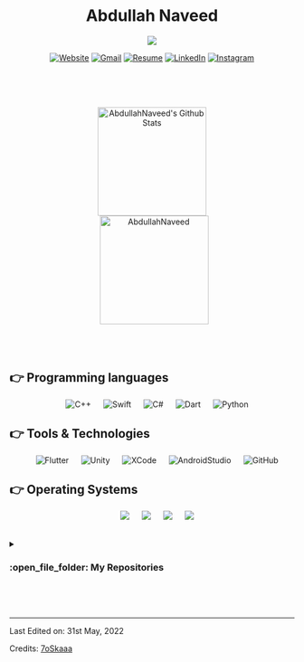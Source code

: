 <h1 align="center">Abdullah Naveed </h1>
<p align="center">
  <a href="https://github.com/DenverCoder1/readme-typing-svg"><img src="https://readme-typing-svg.herokuapp.com?lines=Computer+Scientist;Flutter+Developer;Game+Developer;iOS+Developer;&center=true&width=500&height=50"></a>
</p>

<p align="center">
  <a href="https://sites.google.com/view/ansy-games/home" target="_blank"><img src="https://img.shields.io/badge/Website-FCC624.svg?style=plastic&logo=Website&logoColor=white" alt="Website"/></a>
  <a href="mailto:abdullahnaveedahmed@gmail.com" target="_blank"><img img src="https://img.shields.io/badge/Gmail-D14836.svg?style=plastic&logo=gmail&logoColor=white" alt="Gmail"/></a>
  <a href="https://drive.google.com/file/d/121Nbn-kwP-d60PqKdL_OHdi9iGNHTAMz/view?usp=sharing" target="_blank"><img src="https://img.shields.io/badge/Resume-%23181717.svg?style=plastic&logo=resume&logoColor=white" alt="Resume"/></a>
  <a href="https://www.linkedin.com/in/AbdullahNaveed0007/" target="_blank"><img src="https://img.shields.io/badge/linkedin-%230A66C2.svg?style=plastic&logo=linkedin&logoColor=white" alt="LinkedIn"/></a>
  <a href="https://www.instagram.com/ansygames/" target="_blank"><img src="https://img.shields.io/badge/Instagram-E4405F.svg?style=plastic&logo=instagram&logoColor=white" alt="Instagram"/></a>
</p>

<br>
<br>
<br>

<p align="center">
    <a href="https://github.com/AbdullahNaveed/github-readme-stats"><img alt="AbdullahNaveed's Github Stats" src="https://github-readme-stats.vercel.app/api?username=AbdullahNaveed&show_icons=true&count_private=true&theme=algolia" height="192px"/></a>
<br/>
  &nbsp;
    <img src="https://github-readme-stats.vercel.app/api/top-langs?username=AbdullahNaveed&langs_count=10&show_icons=true&locale=en&layout=compact&theme=algolia" alt="AbdullahNaveed" height="192px"/>
</p>

<br>
<br>

## 👉 Programming languages

<p align="center"> 
  &emsp;  
    <img alt="C++" src="https://img.shields.io/badge/C++%20-%2300599C.svg?style=plastic&logo=c%2B%2B&logoColor=white">
  &emsp;
    <img alt="Swift" src="https://img.shields.io/badge/Swift-FA7343?style=for-the-badge&style=plastic&logo=c%2B%2B&logoColor=white">
  &emsp;
     <img alt="C#" src="https://img.shields.io/badge/C%23-239120?style=for-the-badge&style=plastic&logo=c-sharp&logoColor=white">
  &emsp;
    <img alt="Dart" src="https://img.shields.io/badge/Dart-0175C2?style=for-the-badge&style=plastic&logo=dart&logoColor=white">
  &emsp;
    <img alt="Python" src="https://img.shields.io/badge/Python%20-%2314354C.svg?style=plastic&logo=python&logoColor=white">
</p>

 ## 👉 Tools & Technologies
 
<p align="center">
  &emsp;
    <img alt="Flutter" src="https://img.shields.io/badge/Flutter-02569B?style=plastic&logo=flutter&logoColor=white">
  &emsp;
    <img alt="Unity" src="https://img.shields.io/badge/Unity-100000?style=plastic&logo=unity&logoColor=white">
  &emsp;
    <img alt="XCode" src="https://img.shields.io/badge/XCode-02569B?style=plastic&logo=xcode&logoColor=white">
  &emsp;
    <img alt="AndroidStudio" src="https://img.shields.io/badge/androidstudio-%321.svg?style=plastic&logo=androidstudio&logoColor=white">
  &emsp;
    <img alt="GitHub" src="https://img.shields.io/badge/github-%23181717.svg?style=plastic&logo=github&logoColor=white">
</p>

 ## 👉 Operating Systems
 
<p align="center">
  &emsp;
    <img src="https://img.shields.io/badge/Linux-FCC624?style=plastic&logo=linux&logoColor=black">
  &emsp;
    <img src="https://img.shields.io/badge/macOS-100000?style=plastic&logo=macOS&logoColor=white">
  &emsp;
    <img src="https://img.shields.io/badge/Ubuntu-E95420?style=plastic&logo=ubuntu&logoColor=white">
  &emsp;
    <img src="https://img.shields.io/badge/Windows-0078D6?style=plastic&logo=windows&logoColor=white">
</p>

<br/>

<details><summary><h3> :open_file_folder: My Repositories </h3></summary>
<div>
  <p align="center">
	<a href="https://github.com/AbdullahNaveed/Spyware-Python">
      		<img src="https://github-readme-stats.vercel.app/api/pin/?username=AbdullahNaveed&repo=Spyware-Python&theme=tokyonight" alt="GitHub Stats" />
    	</a>
    	<a href="https://github.com/AbdullahNaveed/Deploying-AI-Model-on-Cloud">
      		<img src="https://github-readme-stats.vercel.app/api/pin/?username=AbdullahNaveed&repo=Deploying-AI-Model-on-Cloud&theme=tokyonight" alt="GitHub Stats" />
    	</a>
    	<a href="https://github.com/AbdullahNaveed/Deep-Neural-Networks-From-Scratch-Python">
      		<img src="https://github-readme-stats.vercel.app/api/pin/?username=AbdullahNaveed&repo=Deep-Neural-Networks-From-Scratch-Python&theme=tokyonight" alt="GitHub Stats" />
    	</a>
    	<a href="https://github.com/AbdullahNaveed/Spell-Corrector-For-Roman-Urdu">
      		<img src="https://github-readme-stats.vercel.app/api/pin/?username=AbdullahNaveed&repo=Spell-Corrector-For-Roman-Urdu&theme=tokyonight" alt="GitHub Stats" />
    	</a>
	<a href="https://github.com/AbdullahNaveed/Advanced-Encryption-Standard-16-bytes-">
      		<img src="https://github-readme-stats.vercel.app/api/pin/?username=AbdullahNaveed&repo=Advanced-Encryption-Standard-16-bytes-&theme=tokyonight" alt="GitHub Stats" />
    	</a>
	<a href="https://github.com/AbdullahNaveed/Exam-Scheduler-using-Genetic-Algorithm">
      		<img src="https://github-readme-stats.vercel.app/api/pin/?username=AbdullahNaveed&repo=Exam-Scheduler-using-Genetic-Algorithm&theme=tokyonight" alt="GitHub Stats" />
    	</a>
	<a href="https://github.com/AbdullahNaveed/Poetry-Generation-Urdu-Language">
      		<img src="https://github-readme-stats.vercel.app/api/pin/?username=AbdullahNaveed&repo=Poetry-Generation-Urdu-Language&theme=tokyonight" alt="GitHub Stats" />
    	</a>
	<a href="https://github.com/AbdullahNaveed/School-Management-System">
      		<img src="https://github-readme-stats.vercel.app/api/pin/?username=AbdullahNaveed&repo=School-Management-System&theme=tokyonight" alt="GitHub Stats" />
    	</a>
	<a href="https://github.com/AbdullahNaveed/Centipede-Game">
      		<img src="https://github-readme-stats.vercel.app/api/pin/?username=AbdullahNaveed&repo=Centipede-Game&theme=tokyonight" alt="GitHub Stats" />
    	</a>
	<a href="https://github.com/AbdullahNaveed/Snake-Game">
      		<img src="https://github-readme-stats.vercel.app/api/pin/?username=AbdullahNaveed&repo=Snake-Game&theme=tokyonight" alt="GitHub Stats" />
    	</a>
	<a href="https://github.com/AbdullahNaveed/Dino-Game-Assembly-Language">
      		<img src="https://github-readme-stats.vercel.app/api/pin/?username=AbdullahNaveed&repo=Dino-Game-Assembly-Language&theme=tokyonight" alt="GitHub Stats" />
    	</a>
  </p>
</div>
</details>

</br></br>


-----

Last Edited on: 31st May, 2022

Credits: [7oSkaaa](https://github.com/7oSkaaa)
